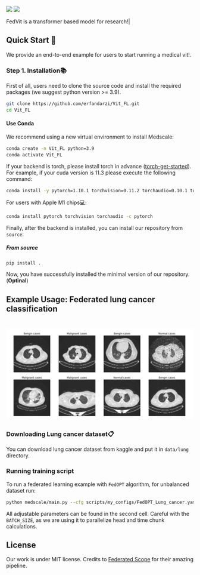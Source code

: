 <!-- <h1 align="center" style = font-size: 200px>MedScale</h1> -->
<!-- <h1 align="center">
    <img src="doc/MS.png" width="300"   overflow= "hidden" alt="medscale-logo">
</h1>  -->
 
![](https://img.shields.io/badge/language-python-blue.svg)
![](https://img.shields.io/badge/license-Apache-000000.svg)
 
FedVit is a transformer based model for research!| 

## Quick Start 🚀

We provide an end-to-end example for users to start running a medical vit!.

### Step 1. Installation📚

First of all, users need to clone the source code and install the required packages (we suggest python version >= 3.9). 

```bash
git clone https://github.com/erfandarzi/Vit_FL.git
cd Vit_FL
```

#### Use Conda

We recommend using a new virtual environment to install Medscale:

```bash
conda create -n Vit_FL python=3.9
conda activate Vit_FL
```

If your backend is torch, please install torch in advance ([torch-get-started](https://pytorch.org/get-started/locally/)). For example, if your cuda version is 11.3 please execute the following command:

```bash
conda install -y pytorch=1.10.1 torchvision=0.11.2 torchaudio=0.10.1 torchtext=0.11.1 cudatoolkit=11.3 -c pytorch -c conda-forge
```

For users with Apple M1 chips💻:
```bash
conda install pytorch torchvision torchaudio -c pytorch
```

Finally, after the backend is installed, you can install our repository from `source`:

##### From source

```bash
pip install .
```

Now, you have successfully installed the minimal version of our repository. (**Optinal**) 
 ## Example Usage: Federated lung cancer classification 
<h1 align="center">
    <img src="doc/lungcancer.png" width="700"   overflow= "hidden" alt="medscale-logo">
</h1> 

### Downloading Lung cancer dataset📋

You can download lung cancer dataset from kaggle and put it in `data/lung`  directory.


 
### Running training script
 
To run a federated learning example with `FedOPT` algorithm, for unbalanced dataset run:
```bash 
python medscale/main.py --cfg scripts/my_configs/FedOPT_Lung_cancer.yaml
```

All adjustable parameters can be found in the second cell. Careful with the `BATCH_SIZE`, as we are using it to parallelize head and time chunk calculations.

## License

Our work is under MIT license. Credits to  <a href="https://arxiv.org/abs/2204.05011" target="_blank">Federated Scope</a>   for their amazing pipeline.
 
